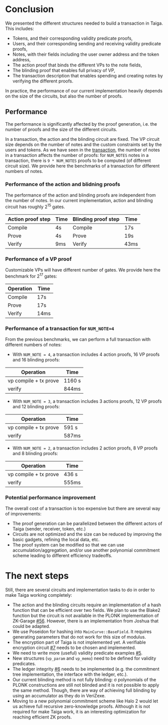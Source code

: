 # Conclusion

We presented the different structures needed to build a transaction in Taiga. This includes:
* Tokens, and their corresponding validity predicate proofs,
* Users, and their corresponding sending and receiving validity predicate proofs,
* Notes, with their fields including the user owner address and the token address,
* The action proof that binds the different VPs to the note fields,
* The blinding proof that enables full privacy of VP,
* The transaction description that enables spending and creating notes by verifying the different proofs.

In practice, the performance of our current implementation heavily depends on the size of the circuits, but also the number of proofs.

## Performance
The performance is significantly affected by the proof generation, i.e. the number of proofs and the size of the different circuits.

In a transaction, the action and the blinding circuit are fixed. The VP circuit size depends on the number of notes and the custom constraints set by the users and tokens.
As we have seen in the [transaction](/book/src/transaction.md), the number of notes in a transaction affects the number of proofs: for `NUM_NOTES` notes in a transaction, there is `9 * NUM_NOTES` proofs to be computed (of different circuit size).
We provide here the benchmarks of a transaction for different numbers of notes.

### Performance of the action and blidning proofs
The performance of the action and blinding proofs are independent from the number of notes. In our current implementation, action and blinding circuit has roughly $2^{15}$ gates.

|Action proof step|Time|Blinding proof step|Time|
|-|-|-|-|
|Compile|4s|Compile|17s|
|Prove|4s|Prove|19s|
|Verify|9ms|Verify|43ms|

### Performance of a VP proof
Customizable VPs will have different number of gates. We provide here the benchmark for $2^{17}$ gates:

|Operation |Time|
|-|-|
|Compile|17s|
|Prove|17s|
|Verify|14ms|

### Performance of a transaction for `NUM_NOTE=4`

From the previous benchmarks, we can perform a full transaction with different numbers of notes:
* With `NUM_NOTE = 4`, a transaction includes 4 action proofs, 16 VP proofs and 16 blinding proofs:

|Operation |Time|
|-|-|
|vp compile + tx prove|1160 s|
|verify|844ms|

* With `NUM_NOTE = 3`, a transaction includes 3 actions proofs, 12 VP proofs and 12 blinding proofs:

|Operation |Time|
|-|-|
|vp compile + tx prove|591 s|
|verify|587ms|

* With `NUM_NOTE = 2`, a transaction includes 2 action proofs, 8 VP proofs and 8 blinding proofs:

|Operation |Time|
|-|-|
|vp compile + tx prove|436 s|
|verify| 555ms|


### Potential performance improvement
The overall cost of a transaction is too expensive but there are several way of improvements:
* The proof generation can be parallelized between the different actors of Taiga (sender, receiver, token, etc.)
* Circuits are not optimized and the size can be reduced by improving the basic gadgets, refining the local data, etc.
* The proof system can be modified so that we can use accumulation/aggregation, and/or use another polynomial commitment scheme leading to different efficiency tradeoffs.

# The next steps
Still, there are several circuits and implementation tasks to do in order to make Taiga working completely:
* The action and the blinding circuits require an implementation of a hash function that can be efficient over two fields. We plan to use the Blake2 function but the circuit is not available in the PLONK implementation of ZK-Garage [#56](https://github.com/anoma/taiga/issues/56). However, there is an implementation from Joshua that could be adapted.
* We use Poseidon for hashing into `MainCurve::BaseField`. It requires generating parameters that do not work for this size of modulus.
* The encryption part of Taiga is not implemented yet. A verifiable encryption circuit [#7](https://github.com/anoma/taiga/issues/7) needs to be chosen and implemented.
* We need to write more (useful) validity predicate examples [#5](https://github.com/anoma/taiga/issues/5).
* New structures (`vp_param` and `vp_memo`) need to be defined for validity predicates.
* The ledger integrity [#6](https://github.com/anoma/taiga/issues/6) needs to be implemented (e.g. the commitment tree implementation, the interface with the ledger, etc.).
* Our current blinding method is not fully blinding: σ polynomials of the PLONK constructions are still not blinded and it is not possible to apply the same method. Though, there are way of achieving full blinding by using an accumulator as they do in VeriZexe.
* Moving to a new polynomial commitment scheme like Halo 2 would let us achieve full recursive zero-knowledge proofs. Although it is not required for make Taiga work, it is an interesting optimization for reaching efficient ZK proofs.
